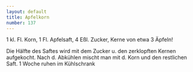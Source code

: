 ```yaml
---
layout: default
title: Apfelkorn
number: 137
---
```


1 kl. Fl. Korn, 1 Fl. Apfelsaft, 4 Eßl. Zucker, Kerne von etwa 3 Äpfeln!

Die Hälfte des Saftes wird mit dem Zucker u. den zerklopften Kernen aufgekocht. Nach d. Abkühlen mischt man mit d. Korn und den restlichen Saft. 1 Woche ruhen im Kühlschrank
